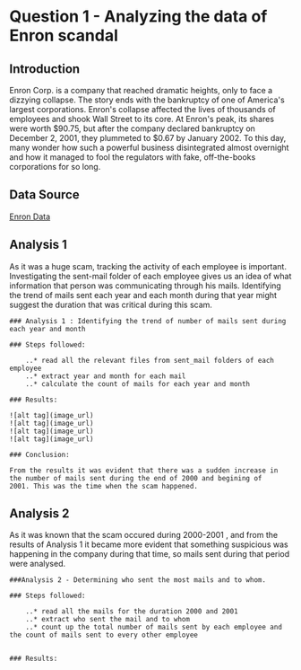 # Question 1 - Analyzing the data of Enron scandal

## Introduction

Enron Corp. is a company that reached dramatic heights, only to face a dizzying collapse. The story ends with the bankruptcy of one of America's largest corporations. Enron's collapse affected the lives of thousands of employees and shook Wall Street to its core. At Enron's peak, its shares were worth $90.75, but after the company declared bankruptcy on December 2, 2001, they plummeted to $0.67 by January 2002. To this day, many wonder how such a powerful business disintegrated almost overnight and how it managed to fool the regulators with fake, off-the-books corporations for so long.

## Data Source 
[Enron Data](https://www.cs.cmu.edu/~./enron/enron_mail_20150507.tgz "Enron Data Link")

## Analysis 1
As it was a huge scam, tracking the activity of each employee is important. Investigating the sent-mail folder of each employee gives us an idea of what information that person was communicating through his mails. Identifying the trend of mails sent each year and each month during that year might suggest the duration that was critical during this scam.

    ### Analysis 1 : Identifying the trend of number of mails sent during each year and month

    ### Steps followed: 
    
        ..* read all the relevant files from sent_mail folders of each employee
        ..* extract year and month for each mail
        ..* calculate the count of mails for each year and month
    
    ### Results: 
    
    ![alt tag](image_url)
    ![alt tag](image_url)
    ![alt tag](image_url)
    ![alt tag](image_url)
    
    ### Conclusion:
    
    From the results it was evident that there was a sudden increase in the number of mails sent during the end of 2000 and begining of         2001. This was the time when the scam happened. 

## Analysis 2
As it was known that the scam occured during 2000-2001 , and from the results of Analysis 1 it became more evident that something suspicious was happening in the company during that time, so mails sent during that period were analysed.

    ###Analysis 2 - Determining who sent the most mails and to whom. 
    
    ### Steps followed: 
    
        ..* read all the mails for the duration 2000 and 2001
        ..* extract who sent the mail and to whom 
        ..* count up the total number of mails sent by each employee and the count of mails sent to every other employee
    
    
    ### Results:
        
        
    
    



